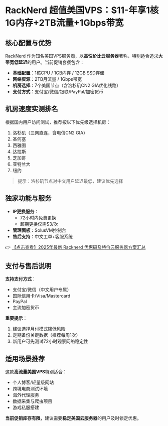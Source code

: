 # RackNerd 超值美国VPS：$11-年享1核1G内存+2TB流量+1Gbps带宽

## 核心配置与优势

RackNerd 作为知名美国VPS服务商，以**高性价比云服务器**著称，特别适合追求**大带宽低延迟**的用户。当前促销套餐包含：

- **基础配置**：1核CPU / 1GB内存 / 12GB SSD存储
- **网络资源**：2TB月流量 / 1Gbps带宽
- **机房选择**：7个美国节点（含洛杉矶CN2 GIA优化线路）
- **支付方式**：支付宝/微信/银联/PayPal/加密货币

## 机房速度实测排名

根据国内用户访问测试，推荐按以下优先级选择机房：

1. 洛杉矶（三网直连，含电信CN2 GIA）
2. 圣何塞
3. 西雅图
4. 达拉斯
5. 芝加哥
6. 亚特兰大
7. 纽约

> 提示：洛杉矶节点对中文用户延迟最低，建议优先选择

## 独家功能与服务

- **IP更换服务**：
  - 72小时内免费更换
  - 超期更换仅需$3/次
- **管理面板**：SolusVM控制台
- **售后支持**：中文工单+客服系统

👉 [【点击查看】2025年最新 Racknerd 优惠码及特价云服务器方案汇总](https://bit.ly/Rack_Nerd)

## 支付与售后说明

**支持支付方式**：
- 支付宝/微信（中文用户专属）
- 国际信用卡/Visa/Mastercard
- PayPal
- 主流加密货币

**重要提示**：
1. 建议选择月付模式降低风险
2. 定期备份关键数据（推荐每周1次）
3. 新用户可先测试72小时观察网络稳定性

## 适用场景推荐

这款**高流量美国VPS**特别适合：
- 个人博客/轻量级网站
- 跨境电商测试环境
- 海外代理服务
- 数据采集与爬虫项目
- 游戏私服搭建

**当前促销库存有限**，建议需要**稳定美国云服务器**的用户及时锁定优惠。